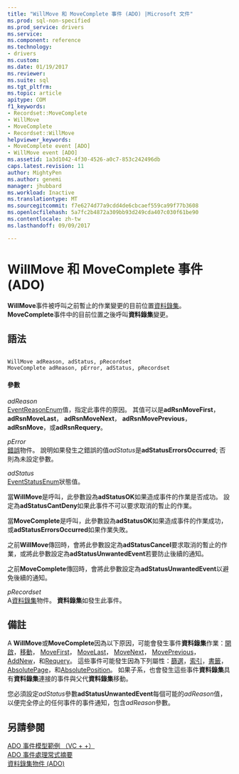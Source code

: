 ```yaml
---
title: "WillMove 和 MoveComplete 事件 (ADO) |Microsoft 文件"
ms.prod: sql-non-specified
ms.prod_service: drivers
ms.service: 
ms.component: reference
ms.technology:
- drivers
ms.custom: 
ms.date: 01/19/2017
ms.reviewer: 
ms.suite: sql
ms.tgt_pltfrm: 
ms.topic: article
apitype: COM
f1_keywords:
- Recordset::MoveComplete
- WillMove
- MoveComplete
- Recordset::WillMove
helpviewer_keywords:
- MoveComplete event [ADO]
- WillMove event [ADO]
ms.assetid: 1a3d1042-4f30-4526-a0c7-853c242496db
caps.latest.revision: 11
author: MightyPen
ms.author: genemi
manager: jhubbard
ms.workload: Inactive
ms.translationtype: MT
ms.sourcegitcommit: f7e6274d77a9cdd4de6cbcaef559ca99f77b3608
ms.openlocfilehash: 5a7fc2b4872a309bb93d249cda407c030f61be90
ms.contentlocale: zh-tw
ms.lasthandoff: 09/09/2017

---
```

# <a name="willmove-and-movecomplete-events-ado"></a>WillMove 和 MoveComplete 事件 (ADO)
**WillMove**事件被呼叫之前暫止的作業變更的目前位置[資料錄集](../../../ado/reference/ado-api/recordset-object-ado.md)。 **MoveComplete**事件中的目前位置之後呼叫**資料錄集**變更。  
  
## <a name="syntax"></a>語法  
  
```  
  
WillMove adReason, adStatus, pRecordset  
MoveComplete adReason, pError, adStatus, pRecordset  
```  
  
#### <a name="parameters"></a>參數  
 *adReason*  
 [EventReasonEnum](../../../ado/reference/ado-api/eventreasonenum.md)值，指定此事件的原因。 其值可以是**adRsnMoveFirst**， **adRsnMoveLast**， **adRsnMoveNext**， **adRsnMovePrevious**， **adRsnMove**，或**adRsnRequery**。  
  
 *pError*  
 [錯誤](../../../ado/reference/ado-api/error-object.md)物件。 說明如果發生之錯誤的值*adStatus*是**adStatusErrorsOccurred**; 否則為未設定參數。  
  
 *adStatus*  
 [EventStatusEnum](../../../ado/reference/ado-api/eventstatusenum.md)狀態值。  
  
 當**WillMove**是呼叫，此參數設為**adStatusOK**如果造成事件的作業是否成功。 設定為**adStatusCantDeny**如果此事件不可以要求取消的暫止的作業。  
  
 當**MoveComplete**是呼叫，此參數設為**adStatusOK**如果造成事件的作業成功，或**adStatusErrorsOccurred**如果作業失敗。  
  
 之前**WillMove**傳回時，會將此參數設定為**adStatusCancel**要求取消的暫止的作業，或將此參數設定為**adStatusUnwantedEvent**若要防止後續的通知。  
  
 之前**MoveComplete**傳回時，會將此參數設定為**adStatusUnwantedEvent**以避免後續的通知。  
  
 *pRecordset*  
 A[資料錄集](../../../ado/reference/ado-api/recordset-object-ado.md)物件。 **資料錄集**如發生此事件。  
  
## <a name="remarks"></a>備註  
 A **WillMove**或**MoveComplete**因為以下原因，可能會發生事件**資料錄集**作業：[開啟](../../../ado/reference/ado-api/open-method-ado-recordset.md)，[移動](../../../ado/reference/ado-api/move-method-ado.md)， [MoveFirst](../../../ado/reference/ado-api/movefirst-movelast-movenext-and-moveprevious-methods-ado.md)， [MoveLast](../../../ado/reference/ado-api/movefirst-movelast-movenext-and-moveprevious-methods-ado.md)， [MoveNext](../../../ado/reference/ado-api/movefirst-movelast-movenext-and-moveprevious-methods-ado.md)， [MovePrevious](../../../ado/reference/ado-api/movefirst-movelast-movenext-and-moveprevious-methods-ado.md)， [AddNew](../../../ado/reference/ado-api/addnew-method-ado.md)，和[Requery](../../../ado/reference/ado-api/requery-method.md)。 這些事件可能發生因為下列屬性：[篩選](../../../ado/reference/ado-api/filter-property.md)，[索引](../../../ado/reference/ado-api/index-property.md)，[書籤](../../../ado/reference/ado-api/bookmark-property-ado.md)， [AbsolutePage](../../../ado/reference/ado-api/absolutepage-property-ado.md)，和[AbsolutePosition](../../../ado/reference/ado-api/absoluteposition-property-ado.md)。 如果子系，也會發生這些事件**資料錄集**具有**資料錄集**連接的事件與父代**資料錄集**移動。  
  
 您必須設定*adStatus*參數**adStatusUnwantedEvent**每個可能的*adReason*值，以便完全停止的任何事件的事件通知，包含*adReason*參數。  
  
## <a name="see-also"></a>另請參閱  
 [ADO 事件模型範例 （VC + +）](../../../ado/reference/ado-api/ado-events-model-example-vc.md)   
 [ADO 事件處理常式摘要](../../../ado/guide/data/ado-event-handler-summary.md)   
 [資料錄集物件 (ADO)](../../../ado/reference/ado-api/recordset-object-ado.md)

